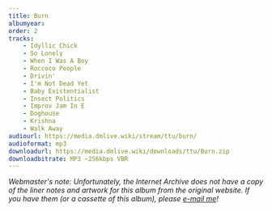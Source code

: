 ```yaml
---
title: Burn
albumyear: 
order: 2
tracks:
    - Idyllic Chick
    - So Lonely
    - When I Was A Boy
    - Roccoco People
    - Drivin'
    - I'm Not Dead Yet
    - Baby Existentialist
    - Insect Politics
    - Improv Jam In E
    - Doghouse
    - Krishna
    - Walk Away
audiourl: https://media.dmlive.wiki/stream/ttu/burn/
audioformat: mp3
downloadurl: https://media.dmlive.wiki/downloads/ttu/Burn.zip
downloadbitrate: MP3 ~256kbps VBR
---
```

_Webmaster's note: Unfortunately, the Internet Archive does not have a copy of the liner notes and artwork for this album from the original website. If you have them (or a cassette of this album), please [e-mail me](mailto:admin@dmlive.wiki)!_